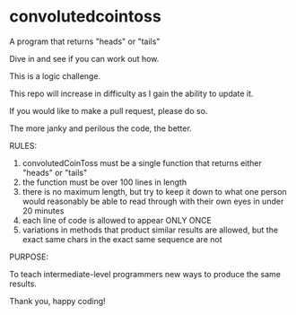 # convolutedcointoss

A program that returns "heads" or "tails"

Dive in and see if you can work out how.

This is a logic challenge.

This repo will increase in difficulty as I gain the ability to update it. 

If you would like to make a pull request, please do so.

The more janky and perilous the code, the better.

RULES:

1) convolutedCoinToss must be a single function that returns either "heads" or "tails"
2) the function must be over 100 lines in length
3) there is no maximum length, but try to keep it down to what one person would reasonably be able to read through with their own eyes in under 20 minutes
4) each line of code is allowed to appear ONLY ONCE
5) variations in methods that product similar results are allowed, but the exact same chars in the exact same sequence are not

PURPOSE: 

To teach intermediate-level programmers new ways to produce the same results.

Thank you, happy coding!
